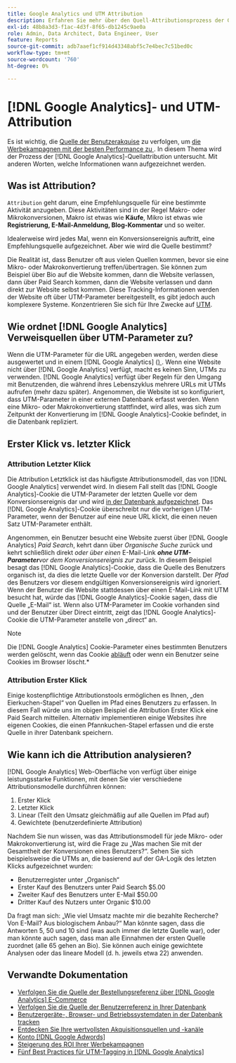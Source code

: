 ```yaml
---
title: Google Analytics und UTM Attribution
description: Erfahren Sie mehr über den Quell-Attributionsprozess der Google Analytics.
exl-id: 48b8a3d3-f1ac-4d3f-8f65-db1245c9ae0a
role: Admin, Data Architect, Data Engineer, User
feature: Reports
source-git-commit: adb7aaef1cf914d43348abf5c7e4bec7c51bed0c
workflow-type: tm+mt
source-wordcount: '760'
ht-degree: 0%

---
```


# [!DNL Google Analytics]- und UTM-Attribution

Es ist wichtig, die [Quelle der Benutzerakquise](../../data-analyst/analysis/google-track-user-acq.md) zu verfolgen, um [die Werbekampagnen mit der besten Performance zu ](../../data-analyst/analysis/most-value-source-channel.md). In diesem Thema wird der Prozess der [!DNL Google Analytics]-Quellattribution untersucht. Mit anderen Worten, welche Informationen wann aufgezeichnet werden.

## Was ist Attribution?

`Attribution` geht darum, eine Empfehlungsquelle für eine bestimmte Aktivität anzugeben. Diese Aktivitäten sind in der Regel Makro- oder Mikrokonversionen, Makro ist etwas wie **Käufe**, Mikro ist etwas wie **Registrierung, E-Mail-Anmeldung, Blog-Kommentar** und so weiter.

Idealerweise wird jedes Mal, wenn ein Konversionsereignis auftritt, eine Empfehlungsquelle aufgezeichnet. Aber wie wird die Quelle bestimmt?

Die Realität ist, dass Benutzer oft aus vielen Quellen kommen, bevor sie eine Mikro- oder Makrokonvertierung treffen/übertragen. Sie können zum Beispiel über Bio auf die Website kommen, dann die Website verlassen, dann über Paid Search kommen, dann die Website verlassen und dann direkt zur Website selbst kommen. Diese Tracking-Informationen werden der Website oft über UTM-Parameter bereitgestellt, es gibt jedoch auch komplexere Systeme. Konzentrieren Sie sich für Ihre Zwecke auf [UTM](https://support.google.com/analytics/answer/1033867?hl=en&amp;ref_topic=1032998).

## Wie ordnet [!DNL Google Analytics] Verweisquellen über UTM-Parameter zu?

Wenn die UTM-Parameter für die URL angegeben werden, werden diese ausgewertet und in einem [!DNL Google Analytics] ([) ](https://en.wikipedia.org/wiki/HTTP_cookie). Wenn eine Website nicht über [!DNL Google Analytics] verfügt, macht es keinen Sinn, UTMs zu verwenden. [!DNL Google Analytics] verfügt über Regeln für den Umgang mit Benutzenden, die während ihres Lebenszyklus mehrere URLs mit UTMs aufrufen (mehr dazu später). Angenommen, die Website ist so konfiguriert, dass UTM-Parameter in einer externen Datenbank erfasst werden. Wenn eine Mikro- oder Makrokonvertierung stattfindet, wird alles, was sich zum Zeitpunkt der Konvertierung im [!DNL Google Analytics]-Cookie befindet, in die Datenbank repliziert.

## Erster Klick vs. letzter Klick

### Attribution Letzter Klick

Die Attribution Letztklick ist das häufigste Attributionsmodell, das von [!DNL Google Analytics] verwendet wird. In diesem Fall stellt das [!DNL Google Analytics]-Cookie die UTM-Parameter der letzten Quelle vor dem Konversionsereignis dar und wird [in der Datenbank aufgezeichnet](../../data-analyst/analysis/google-track-user-acq.md). Das [!DNL Google Analytics]-Cookie überschreibt nur die vorherigen UTM-Parameter, wenn der Benutzer auf eine neue URL klickt, die einen neuen Satz UTM-Parameter enthält.

Angenommen, ein Benutzer besucht eine Website zuerst über [!DNL Google Analytics] *Paid Search*, kehrt dann über *Organische Suche* zurück und kehrt schließlich direkt *oder über einen* E-Mail-Link ***ohne UTM-Parameter**vor dem Konversionsereignis zur* zurück. In diesem Beispiel besagt das [!DNL Google Analytics]-Cookie, dass die Quelle des Benutzers organisch ist, da dies die letzte Quelle vor der Konversion darstellt. Der *Pfad* des Benutzers vor diesem endgültigen Konversionsereignis wird ignoriert. Wenn der Benutzer die Website stattdessen über einen E-Mail-Link mit UTM besucht hat, würde das [!DNL Google Analytics]-Cookie sagen, dass die Quelle „E-Mail“ ist. Wenn also UTM-Parameter im Cookie vorhanden sind und der Benutzer über Direct eintritt, zeigt das [!DNL Google Analytics]-Cookie die UTM-Parameter anstelle von „direct“ an.

>[!NOTE]
>
>Die [!DNL Google Analytics] Cookie-Parameter eines bestimmten Benutzers werden gelöscht, wenn das Cookie [abläuft](https://developers.google.com/analytics/devguides/collection/analyticsjs/cookie-usage) oder wenn ein Benutzer seine Cookies im Browser löscht.*

### Attribution Erster Klick

Einige kostenpflichtige Attributionstools ermöglichen es Ihnen, „den Eierkuchen-Stapel“ von Quellen im Pfad eines Benutzers zu erfassen. In diesem Fall würde uns im obigen Beispiel die Attribution Erster Klick eine Paid Search mitteilen. Alternativ implementieren einige Websites ihre eigenen Cookies, die einen Pfannkuchen-Stapel erfassen und die erste Quelle in ihrer Datenbank speichern.

## Wie kann ich die Attribution analysieren?

[!DNL Google Analytics] Web-Oberfläche von verfügt über einige leistungsstarke Funktionen, mit denen Sie vier verschiedene Attributionsmodelle durchführen können:

1. Erster Klick
1. Letzter Klick
1. Linear (Teilt den Umsatz gleichmäßig auf alle Quellen im Pfad auf)
1. Gewichtete (benutzerdefinierte Attribution)

Nachdem Sie nun wissen, was das Attributionsmodell für jede Mikro- oder Makrokonvertierung ist, wird die Frage zu „Was machen Sie mit der Gesamtheit der Konversionen eines Benutzers?“.  Sehen Sie sich beispielsweise die UTMs an, die basierend auf der GA-Logik des letzten Klicks aufgezeichnet wurden:

* Benutzerregister unter „Organisch“
* Erster Kauf des Benutzers unter Paid Search $5.00
* Zweiter Kauf des Benutzers unter E-Mail $50.00
* Dritter Kauf des Nutzers unter Organic $10.00

Da fragt man sich: „Wie viel Umsatz machte mir die bezahlte Recherche? Von E-Mail?  Aus biologischem Anbau?“ Man könnte sagen, dass die Antworten 5, 50 und 10 sind (was auch immer die letzte Quelle war), oder man könnte auch sagen, dass man alle Einnahmen der ersten Quelle zuordnet (alle 65 gehen an Bio). Sie können auch einige gewichtete Analysen oder das lineare Modell (d. h. jeweils etwa 22) anwenden.

## Verwandte Dokumentation

* [Verfolgen Sie die Quelle der Bestellungsreferenz über  [!DNL Google Analytics] E-Commerce](../importing-data/integrations/google-ecommerce.md)
* [Verfolgen Sie die Quelle der Benutzerreferenz in Ihrer Datenbank](../analysis/google-track-user-acq.md)
* [Benutzergeräte-, Browser- und Betriebssystemdaten in der Datenbank tracken](../analysis/google-track-user-acq.md)
* [Entdecken Sie Ihre wertvollsten Akquisitionsquellen und -kanäle](../analysis/most-value-source-channel.md)
* [Konto  [!DNL Google Adwords] ](../importing-data/integrations/google-adwords.md)
* [Steigerung des ROI Ihrer Werbekampagnen](../analysis/roi-ad-camp.md)
* [Fünf Best Practices für UTM-Tagging in [!DNL Google Analytics]](../../best-practices/utm-tagging-google.md)
